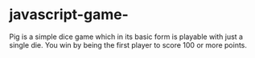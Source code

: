 # javascript-game-
Pig is a simple dice game which in its basic form is playable with just a single die. You win by being the first player to score 100 or more points.

